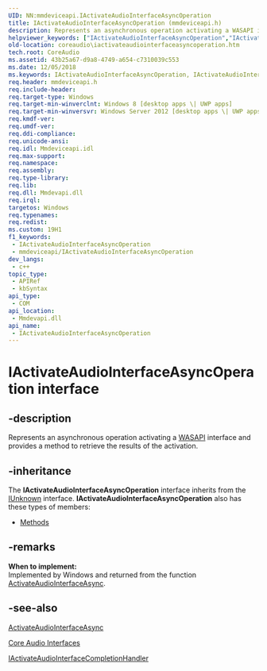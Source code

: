 ```yaml
---
UID: NN:mmdeviceapi.IActivateAudioInterfaceAsyncOperation
title: IActivateAudioInterfaceAsyncOperation (mmdeviceapi.h)
description: Represents an asynchronous operation activating a WASAPI interface and provides a method to retrieve the results of the activation.
helpviewer_keywords: ["IActivateAudioInterfaceAsyncOperation","IActivateAudioInterfaceAsyncOperation interface [Core Audio]","IActivateAudioInterfaceAsyncOperation interface [Core Audio]","described","coreaudio.iactivateaudiointerfaceasyncoperation","mmdeviceapi/IActivateAudioInterfaceAsyncOperation"]
old-location: coreaudio\iactivateaudiointerfaceasyncoperation.htm
tech.root: CoreAudio
ms.assetid: 43b25a67-d9a8-4749-a654-c7310039c553
ms.date: 12/05/2018
ms.keywords: IActivateAudioInterfaceAsyncOperation, IActivateAudioInterfaceAsyncOperation interface [Core Audio], IActivateAudioInterfaceAsyncOperation interface [Core Audio],described, coreaudio.iactivateaudiointerfaceasyncoperation, mmdeviceapi/IActivateAudioInterfaceAsyncOperation
req.header: mmdeviceapi.h
req.include-header: 
req.target-type: Windows
req.target-min-winverclnt: Windows 8 [desktop apps \| UWP apps]
req.target-min-winversvr: Windows Server 2012 [desktop apps \| UWP apps]
req.kmdf-ver: 
req.umdf-ver: 
req.ddi-compliance: 
req.unicode-ansi: 
req.idl: Mmdeviceapi.idl
req.max-support: 
req.namespace: 
req.assembly: 
req.type-library: 
req.lib: 
req.dll: Mmdevapi.dll
req.irql: 
targetos: Windows
req.typenames: 
req.redist: 
ms.custom: 19H1
f1_keywords:
 - IActivateAudioInterfaceAsyncOperation
 - mmdeviceapi/IActivateAudioInterfaceAsyncOperation
dev_langs:
 - c++
topic_type:
 - APIRef
 - kbSyntax
api_type:
 - COM
api_location:
 - Mmdevapi.dll
api_name:
 - IActivateAudioInterfaceAsyncOperation
---
```


# IActivateAudioInterfaceAsyncOperation interface


## -description

Represents an asynchronous operation activating a <a href="/windows/desktop/CoreAudio/wasapi">WASAPI</a> interface and provides a method to retrieve the results of the activation.

## -inheritance

The <b xmlns:loc="http://microsoft.com/wdcml/l10n">IActivateAudioInterfaceAsyncOperation</b> interface inherits from the <a href="/windows/desktop/api/unknwn/nn-unknwn-iunknown">IUnknown</a> interface. <b>IActivateAudioInterfaceAsyncOperation</b> also has these types of members:
<ul>
<li><a href="https://docs.microsoft.com/">Methods</a></li>
</ul>

## -remarks

<b>When to implement:</b>  
Implemented by Windows and returned from the function <a href="/windows/desktop/api/mmdeviceapi/nf-mmdeviceapi-activateaudiointerfaceasync">ActivateAudioInterfaceAsync</a>.

## -see-also

<a href="/windows/desktop/api/mmdeviceapi/nf-mmdeviceapi-activateaudiointerfaceasync">ActivateAudioInterfaceAsync</a>



<a href="/windows/desktop/CoreAudio/core-audio-interfaces">Core Audio Interfaces</a>



<a href="/windows/desktop/api/mmdeviceapi/nn-mmdeviceapi-iactivateaudiointerfacecompletionhandler">IActivateAudioInterfaceCompletionHandler</a>
